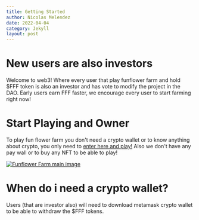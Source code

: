 ```yaml
---
title: Getting Started
author: Nicolas Melendez
date: 2022-04-04
category: Jekyll
layout: post
---
```

# New users are also investors
Welcome to web3! Where every user that play funflower farm and hold $FFF token is also an investor and has vote to modify the project in the DAO. Early users earn FFF faster, we encourage every user to start farming right now!

# Start Playing and Owner
To play fun flower farm you don't need a crypto wallet or to know anything about crypto, you only need to [enter here and play!](https://funflowerfarm.com/play/index.html)
Also we don't have any pay wall or to buy any NFT to be able to play!

[![Funflower Farm main image](/gitbook/images/gettingStarted.png)](https://funflowerfarm.com/play/index.html)


# When do i need a crypto wallet?
Users (that are investor also) will need to download metamask crypto wallet to be able to withdraw the $FFF tokens. 